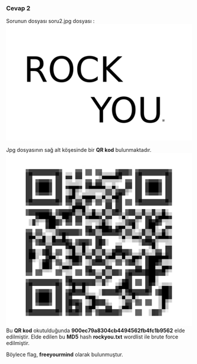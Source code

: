 ### Cevap 2 ###

Sorunun dosyası soru2.jpg dosyası :
<img src="soru2.jpg">

Jpg dosyasının sağ alt köşesinde bir **QR kod** bulunmaktadır.
<img src="/resimler/qr.png">
<br/>Bu **QR kod** okutulduğunda **900ec79a8304cb4494562fb4fc1b9562** elde edilmiştir. Elde edilen bu **MD5** hash **rockyou.txt** wordlist ile brute force edilmiştir.

Böylece flag, **freeyourmind** olarak bulunmuştur.
